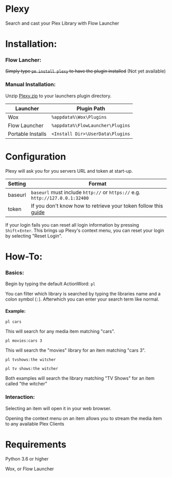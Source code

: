 # Plexy
 Search and cast your Plex Library with Flow Launcher
# Installation:

### Flow Lancher:

<strike>Simply type `pm install plexy` to have the plugin installed</strike> (Not yet available)

### Manual Installation:

Unzip [Plexy.zip](https://github.com/Garulf/Plexy/releases/latest) to your launchers plugin directory.

| Launcher          | Plugin Path                      |
|-------------------|----------------------------------|
| Wox               | `%appdata%\Wox\Plugins`          |
| Flow Launcher     | `%appdata%\FlowLauncher\Plugins` |
| Portable Installs | `<Install Dir>\UserData\Plugins` |

# Configuration

Plexy will ask you for you servers URL and token at start-up.

| Setting       | Format                                                                                                                                       |
|---------------|----------------------------------------------------------------------------------------------------------------------------------------------|
| baseurl       | `baseurl` must include `http://` or `https://` e.g. `http://127.0.0.1:32400`                                                                 |
| token         | If you don't know how to retrieve your token follow this [guide](https://support.plex.tv/articles/201638786-plex-media-server-url-commands/) |

If your login fails you can reset all login information by pressing `Shift`+`Enter`. This brings up Plexy's context menu, you can reset your login by selecting "Reset Login".


# How-To:

### Basics:

Begin by typing the default ActionWord: `pl`

You can filter which library is searched by typing the libraries name and a colon symbol (`:`). Afterwhich you can enter your search term like normal.


#### Example:

```pl cars```

This will search for any media item matching "cars".

```pl movies:cars 3```

This will search the "movies" library for an item matching "cars 3".

```pl tvshows:the witcher```

```pl tv shows:the witcher```

Both examples will search the library matching "TV Shows" for an item called "the witcher"

### Interaction:

Selecting an item will open it in your web browser.

Opening the context menu on an item allows you to stream the media item to any available Plex Clients

# Requirements

Python 3.6 or higher

Wox, or Flow Launcher
